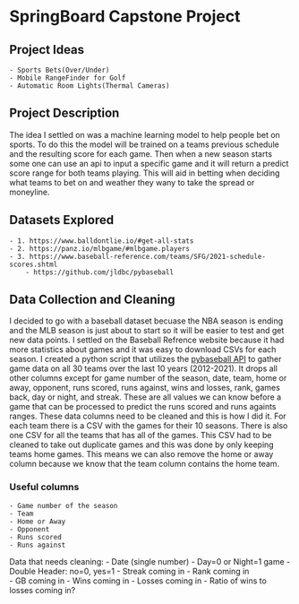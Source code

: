 # SpringBoard Capstone Project

## Project Ideas
    - Sports Bets(Over/Under)
    - Mobile RangeFinder for Golf
    - Automatic Room Lights(Thermal Cameras)

## Project Description
The idea I settled on was a machine learning model to help people bet on sports. To do this the model will be trained on a teams previous schedule and the resulting score for each game. Then when a new season starts some one can use an api to input a specific game and it will return a predict score range for both teams playing. This will aid in betting when deciding what teams to bet on and weather they wany to take the spread or moneyline. 

## Datasets Explored
    - 1. https://www.balldontlie.io/#get-all-stats
    - 2. https://panz.io/mlbgame/#mlbgame.players
    - 3. https://www.baseball-reference.com/teams/SFG/2021-schedule-scores.shtml
        - https://github.com/jldbc/pybaseball

## Data Collection and Cleaning
I decided to go with a baseball dataset becuase the NBA season is ending and the MLB season is just about to start so it will be easier to test and get new data points. I settled on the Baseball Refrence website because it had more statistics about games and it was easy to download CSVs for each season. I created a python script that utilizes the [pybaseball API](https://github.com/jldbc/pybaseball) to gather game data on all 30 teams over the last 10 years (2012-2021). It drops all other columns except for game number of the season, date, team, home or away, opponent, runs scored, runs against, wins and losses, rank, games back, day or night, and streak. These are all values we can know before a game that can be processed to predict the runs scored and runs againts ranges. These data columns need to be cleaned and this is how I did it. For each team there is a CSV with the games for their 10 seasons. There is also one CSV for all the teams that has all of the games. This CSV had to be cleaned to take out duplicate games and this was done by only keeping teams home games. This means we can also remove the home or away column because we know that the team column contains the home team. 

### Useful columns
    - Game number of the season
    - Team
    - Home or Away
    - Opponent
    - Runs scored
    - Runs against
Data that needs cleaning:
    - Date (single number)
    - Day=0 or Night=1 game 
    - Double Header: no=0, yes=1
    - Streak coming in
    - Rank coming in  
    - GB coming in
    - Wins coming in
    - Losses coming in
    - Ratio of wins to losses coming in?